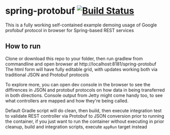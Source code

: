 # spring-protobuf   [![Build Status](https://travis-ci.org/andrey42/spring-protobuf.svg?branch=master)](https://travis-ci.org/andrey42/spring-protobuf)
This is a fully working self-contained example demoing usage of Google profobuf protocol in browser for Spring-based REST services 

## How to run
Clone or download this repo to your folder, then run gradlew from commandline and open browser at http://localhost:8181/spring-protobuf
The html form will have fully editable grid, with updates working both via traditional JSON and Protobuf protocols

To explore more, you can open dev console in the browser to see the diffirences in JSON and protobuf protocols on how data in being transferred in both directions.
Console output from Jetty might come handy too, to see what controllers are mapped and how they're being called.

Default Gradle script will do clean, then build, then execute integration test to validate REST controller via Protobuf to JSON conversion prior to running the container,
if you just want to run the container without executing in prior cleanup, build and integration scripts, execute `appRun` target instead 